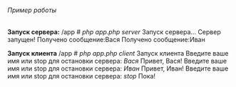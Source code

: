 ###### Пример работы

**Запуск сервера:**
/app # _php app.php server_
Запуск сервера... 
Сервер запущен! 
Получено сообщение:Вася
Получено сообщение:Иван

**Запуск клиента**
/app # _php app.php client_
Запуск клиента
Введите ваше имя или stop для остановки сервера: _Вася_
Привет, Вася!
Введите ваше имя или stop для остановки сервера: _Иван_
Привет, Иван!
Введите ваше имя или stop для остановки сервера: _stop_
Пока!
